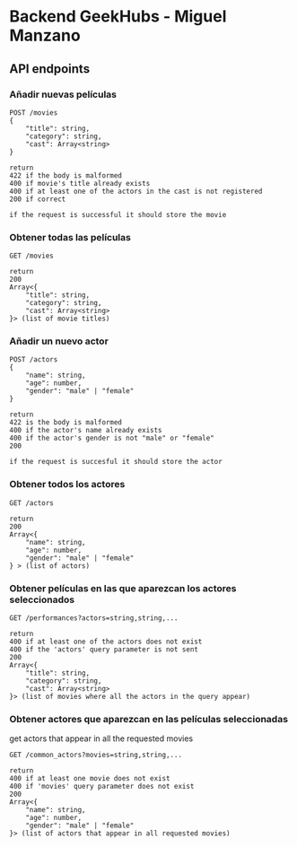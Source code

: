 # Backend GeekHubs - Miguel Manzano

## API endpoints

### Añadir nuevas películas
```
POST /movies
{
    "title": string,
    "category": string,
    "cast": Array<string>
}

return
422 if the body is malformed
400 if movie's title already exists
400 if at least one of the actors in the cast is not registered
200 if correct

if the request is successful it should store the movie
```
### Obtener todas las películas
```
GET /movies

return 
200
Array<{
    "title": string,
    "category": string,
    "cast": Array<string>
}> (list of movie titles)
```
### Añadir un nuevo actor
```
POST /actors
{
    "name": string,
    "age": number,
    "gender": "male" | "female"
}

return
422 is the body is malformed
400 if the actor's name already exists
400 if the actor's gender is not "male" or "female"
200

if the request is succesful it should store the actor
```
### Obtener todos los actores
```
GET /actors

return
200
Array<{
    "name": string,
    "age": number,
    "gender": "male" | "female"
} > (list of actors)
```
### Obtener películas en las que aparezcan los actores seleccionados
```
GET /performances?actors=string,string,...

return
400 if at least one of the actors does not exist
400 if the 'actors' query parameter is not sent
200
Array<{
    "title": string,
    "category": string,
    "cast": Array<string>
}> (list of movies where all the actors in the query appear)
```
### Obtener actores que aparezcan en las películas seleccionadas

get actors that appear in all the requested movies
```
GET /common_actors?movies=string,string,...

return
400 if at least one movie does not exist
400 if 'movies' query parameter does not exist
200
Array<{
    "name": string,
    "age": number,
    "gender": "male" | "female"
}> (list of actors that appear in all requested movies)
```
